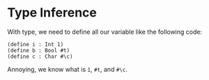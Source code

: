 # Type Inference

With type, we need to define all our variable like the following code:

```racket
(define i : Int 1)
(define b : Bool #t)
(define c : Char #\c)
```

Annoying, we know what is `1`, `#t`, and `#\c`.
